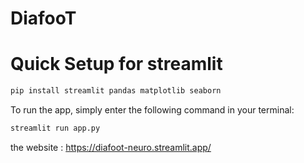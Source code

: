 # DiafooT

# Quick Setup for streamlit

```bash
pip install streamlit pandas matplotlib seaborn
```

To run the app, simply enter the following command in your terminal:

```bash
streamlit run app.py
```


the website : https://diafoot-neuro.streamlit.app/
